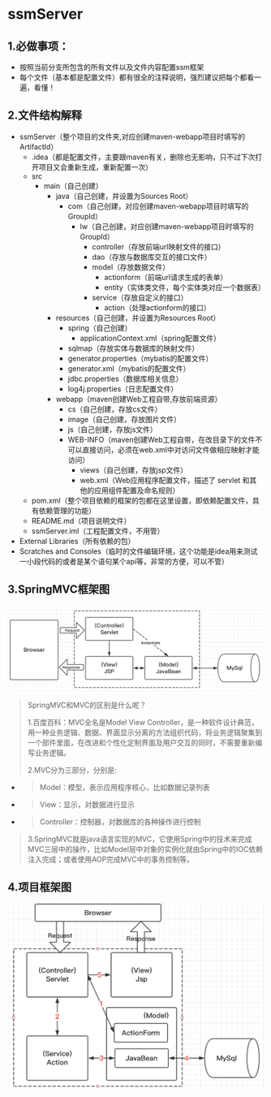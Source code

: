# ssmServer
## 1.必做事项：
- 按照当前分支所包含的所有文件以及文件内容配置ssm框架
- 每个文件（基本都是配置文件）都有很全的注释说明，强烈建议把每个都看一遍，看懂！
## 2.文件结构解释
- ssmServer（整个项目的文件夹,对应创建maven-webapp项目时填写的ArtifactId）
    - .idea（都是配置文件，主要跟maven有关，删除也无影响，只不过下次打开项目又会重新生成，重新配置一次）
    - src
        - main（自己创建）
            - java（自己创建，并设置为Sources Root）
                - com（自己创建，对应创建maven-webapp项目时填写的GroupId）
                    - lw（自己创建，对应创建maven-webapp项目时填写的GroupId）
                        - controller（存放前端url映射文件的接口）
                        - dao（存放与数据库交互的接口文件）
                        - model（存放数据文件）
                            - actionform（前端url请求生成的表单）
                            - entity（实体类文件，每个实体类对应一个数据表）
                        - service（存放自定义的接口）
                            - action（处理actionform的接口）
            - resources（自己创建，并设置为Resources Root）
                - spring（自己创建）
                    - applicationContext.xml（spring配置文件）
                - sqlmap（存放实体与数据库的映射文件）
                - generator.properties（mybatis的配置文件）
                - generator.xml（mybatis的配置文件）
                - jdbc.properties（数据库相关信息）
                - log4j.properties（日志配置文件）
            - webapp（maven创建Web工程自带,存放前端资源）
                - cs（自己创建，存放cs文件）
                - image（自己创建，存放图片文件）
                - js（自己创建，存放js文件）
                - WEB-INFO（maven创建Web工程自带，在改目录下的文件不可以直接访问，必须在web.xml中对访问文件做相应映射才能访问）
                    - views（自己创建，存放jsp文件）
                    - web.xml（Web应用程序配置文件，描述了 servlet 和其他的应用组件配置及命名规则） 
    - pom.xml（整个项目依赖的框架的包都在这里设置，即依赖配置文件，具有依赖管理的功能）
    - README.md（项目说明文件）
    - ssmServer.iml（工程配置文件，不用管）
- External Libraries（所有依赖的包）
- Scratches and Consoles（临时的文件编辑环境，这个功能是idea用来测试一小段代码的或者是某个语句某个api等，非常的方便，可以不管）

## 3.SpringMVC框架图
![如果图片显示失败，请检查图片路径是否正确](src/main/webapp/images/SpringMVC.png)
> SpringMVC和MVC的区别是什么呢？
>
> 1.百度百科：MVC全名是Model View Controller，是一种软件设计典范，用一种业务逻辑、数据、界面显示分离的方法组织代码，将业务逻辑聚集到一个部件里面，在改进和个性化定制界面及用户交互的同时，不需要重新编写业务逻辑。
> 
>2.MVC分为三部分，分别是:
- > Model：模型，表示应用程序核心，比如数据记录列表
- > View：显示，对数据进行显示
- > Controller：控制器，对数据库的各种操作进行控制
>
>3.SpringMVC就是java语言实现的MVC，它使用Spring中的技术来完成MVC三层中的操作，比如Model层中对象的实例化就由Spring中的IOC依赖注入完成；或者使用AOP完成MVC中的事务控制等。

## 4.项目框架图
![如果图片显示失败，请检查图片路径是否正确](src/main/webapp/images/SpringMVC-1.png)